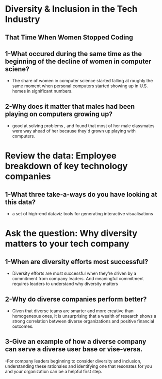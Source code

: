 # Diversity & Inclusion in the Tech Industry
## That Time When Women Stopped Coding

## 1-What occured during the same time as the beginning of the decline of women in computer sciene?
- The share of women in computer science started falling at roughly the same moment when personal computers started showing up in U.S. homes in significant numbers.

## 2-Why does it matter that males had been playing on computers growing up?
- good at solving problems , and found that most of her male classmates were way ahead of her because they'd grown up playing with computers.

# Review the data: Employee breakdown of key technology companies

## 1-What three take-a-ways do you have looking at this data?
-  a set of high-end dataviz tools for generating interactive visualisations

# Ask the question: Why diversity matters to your tech company

## 1-When are diversity efforts most successful?
- Diversity efforts are most successful when they’re driven by a commitment from company leaders. And meaningful commitment requires leaders to understand why diversity matters

## 2-Why do diverse companies perform better?
- Given that diverse teams are smarter and more creative than homogeneous ones, it is unsurprising that a wealth of research shows a strong correlation between diverse organizations and positive financial outcomes.

## 3-Give an example of how a diverse company can serve a diverse user base or vise-versa.
-For company leaders beginning to consider diversity and inclusion, understanding these rationales and identifying one that resonates for you and your organization can be a helpful first step.
